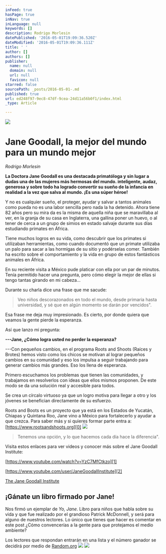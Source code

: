 ```yaml
---
inFeed: true
hasPage: true
inNav: true
inLanguage: null
keywords: []
description: Rodrigo Morlesin
datePublished: '2016-05-01T19:09:36.520Z'
dateModified: '2016-05-01T19:09:36.111Z'
title: ' '
author: []
authors: []
publisher:
  name: null
  domain: null
  url: null
  favicon: null
starred: false
sourcePath: _posts/2016-05-01-.md
published: true
url: ed248f97-9ec8-47df-9cea-24d11a56b0f1/index.html
_type: Article

---
```

![](https://the-grid-user-content.s3-us-west-2.amazonaws.com/806eac2c-c84e-4fdb-abaf-380abe22bebc.jpg)

# 

# Jane Goodall, la mejor del mundo para un mundo mejor

_Rodrigo Morlesin_

**La Doctora Jane Goodall es una destacada primatóloga y sin lugar a dudas una de las mujeres más hermosas del mundo. inteligente, audaz, generosa y sobre todo ha logrado convertir su sueño de la infancia en realidad a la vez que salva al mundo. ¡Es una súper héroe!**

Y no es cualquier sueño, el proteger, ayudar y salvar a tantos animales como pueda no es una labor sencilla pero nada la ha detenido. Ahora tiene 82 años pero su mira da es la misma de aquella niña que se maravillaba al ver, en la granja de su casa en Inglaterra, una gallina poner un huevo, o al tener de cerca a un grupo de simios en estado salvaje durante sus días estudiando primates en África.

Tiene muchos logros en su vida, como descubrir que los primates si utilizaban herramientas, como cuando documentó que un primate utilizaba un palo para sacar a las hormigas de su sitio y podérselas comer. También ha escrito sobre el comportamiento y la vida en grupo de estos fantásticos animales en África.

En su reciente visita a México pude platicar con ella por un par de minutos. Tenía permitido hacer una pregunta, pero cómo elegir la mejor de ellas si tengo tantas girando en mi cabeza...

Durante su charla dice una frase que me sacude:

> Veo niños descorazonados en todo el mundo, desde primaria hasta universidad, y sé que en algún momento se darán por vencidos".

Esa frase me deja muy impresionado. Es cierto, por donde quiera que veamos la gente pierde la esperanza.

Así que lanzo mi pregunta:

**---Jane, ¿Cómo logra usted no perder la esperanza?**

---Con pequeños cambios, en el programa Roots and Shoots (Raíces y Brotes) hemos visto como los chicos se motivan al lograr pequeños cambios en su comunidad y eso los impulsa a seguir trabajando para generar cambios más grandes. Eso los llena de esperanza.

Primero escuchamos los problemas que tienen las comunidades, y trabajamos en resolverlos con ideas que ellos mismos proponen. De este modo se da una solución real y accesible para todos.

Se crea un círcalo virtuoso ya que un logro motiva para llegar a otro y los jóvenes se benefician directamente de su esfuerzo.

Roots and Boots es un proyecto que ya está en los Estados de Yucatán, Chiapas y Quintana Roo, Jane vino a México para fortalecerlo y ayudar a que crezca. Para saber más y si quieres formar parte entra a: [https://www.rootsandshoots.org][0]
![](https://the-grid-user-content.s3-us-west-2.amazonaws.com/1c0d72a5-24d9-4d45-989a-fd9388ed80d8.jpg)

> Tenemos una opción, y lo que hacemos cada día hace la diferencia".

  
Visita estos enlaces para ver videos y conocer más sobre el Jane Goodall Institute:

[https://www.youtube.com/watch?v=YzC7MfCtkzo][1]

[https://www.youtube.com/user/JaneGoodallInstitute][2]

[The Jane Goodall Institute][3]

  
## ¡Gánate un libro firmado por Jane!

Nos firmó un ejemplar de _Yo, Jane_. Libro para niños que habla sobre su vida y que fue realizado por el grandioso Patrick McDonnell, y será para alguno de nuestros lectores. Lo único que tienes que hacer es comentar en este post ¿Cómo convencerías a la gente para que protejamos el medio ambiente?

Los lectores que respondan entrarán en una lista y el número ganador se decidirá por medio de [Random.org][4]
![](https://the-grid-user-content.s3-us-west-2.amazonaws.com/d14c52eb-ab89-42ae-aef1-1703c4fd7ce4.jpg)
![](https://the-grid-user-content.s3-us-west-2.amazonaws.com/600f4ae6-3abf-4aa0-8e47-4d57aac24430.jpg)

  
  


[0]: https://www.rootsandshoots.org/
[1]: https://www.youtube.com/watch?v=YzC7MfCtkzo
[2]: https://www.youtube.com/user/JaneGoodallInstitute
[3]: http://www.janegoodall.org/
[4]: Random.org